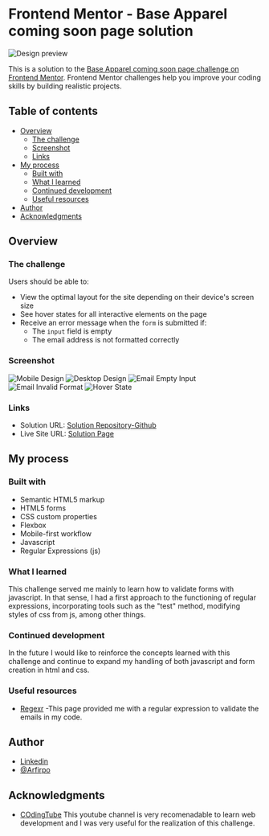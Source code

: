 # Frontend Mentor - Base Apparel coming soon page solution

![Design preview](./src/images/desktop-preview.jpg)

This is a solution to the [Base Apparel coming soon page challenge on Frontend Mentor](https://www.frontendmentor.io/challenges/base-apparel-coming-soon-page-5d46b47f8db8a7063f9331a0). Frontend Mentor challenges help you improve your coding skills by building realistic projects.

## Table of contents

- [Overview](#overview)
  - [The challenge](#the-challenge)
  - [Screenshot](#screenshot)
  - [Links](#links)
- [My process](#my-process)
  - [Built with](#built-with)
  - [What I learned](#what-i-learned)
  - [Continued development](#continued-development)
  - [Useful resources](#useful-resources)
- [Author](#author)
- [Acknowledgments](#acknowledgments)

## Overview

### The challenge

Users should be able to:

- View the optimal layout for the site depending on their device's screen size
- See hover states for all interactive elements on the page
- Receive an error message when the `form` is submitted if:
  - The `input` field is empty
  - The email address is not formatted correctly

### Screenshot

![Mobile Design](./src/images/mobile-design.JPG)
![Desktop Design](./src/images/desktop-design.JPG)
![Email Empty Input](./src/images/email-empty-imput.JPG)
![Email Invalid Format](./src/images/email-invalid-format.JPG)
![Hover State](./src/images/hover-state.png)

### Links

- Solution URL: [Solution Repository-Github](https://github.com/Arfirpo/base-apparel-coming-soon-master)
- Live Site URL: [Solution Page](https://arfirpo.github.io/base-apparel-coming-soon-master/)

## My process

### Built with

- Semantic HTML5 markup
- HTML5 forms
- CSS custom properties
- Flexbox
- Mobile-first workflow
- Javascript
- Regular Expressions (js)

### What I learned

This challenge served me mainly to learn how to validate forms with javascript.
In that sense, I had a first approach to the functioning of regular expressions, incorporating tools such as the "test" method, modifying styles of css from js, among other things.

### Continued development

In the future I would like to reinforce the concepts learned with this challenge and continue to expand my handling of both javascript and form creation in html and css.

### Useful resources

- [Regexr](https://regexr.com/) -This page provided me with a regular expression to validate the emails in my code.

## Author

- [Linkedin](https://www.linkedin.com/in/agustin-rodrigo-firpo-0aa86697/)
- [@Arfirpo](https://www.frontendmentor.io/profile/Arfirpo)


## Acknowledgments

- [COdingTube](https://www.youtube.com/CodingTube)
This youtube channel is very recomenadable to learn web development and I was very useful for the realization of this challenge.
